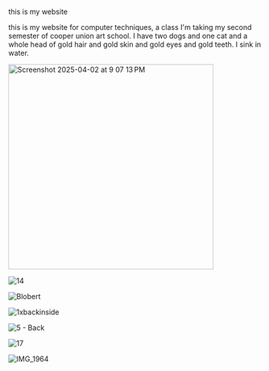 this is my website

this is my website for computer techniques, a class I'm taking my second semester of cooper union art school. I have two dogs and one cat and a whole head of gold hair and gold skin and gold eyes and gold teeth. I sink in water.



<img width="407" alt="Screenshot 2025-04-02 at 9 07 13 PM" src="https://github.com/user-attachments/assets/7fa8c021-82ae-406e-a943-291aae00393e" />



![14](https://github.com/user-attachments/assets/88575d86-1c4f-48ca-8599-c3598485baa2)



![Blobert](https://github.com/user-attachments/assets/fd063d4a-7f2a-42e6-8662-228c59c55680)



![1xbackinside](https://github.com/user-attachments/assets/cf8c2ac6-95b2-4c00-b709-21119b901e3e)



![5 - Back](https://github.com/user-attachments/assets/f638a901-25b0-4d33-907d-03fb0b0b0bbd)



![17](https://github.com/user-attachments/assets/1320fb0f-c33a-46cf-9680-6c079ed3feb8)



![IMG_1964](https://github.com/user-attachments/assets/ced7f0f0-de34-4579-ad2d-1840d78feec5)



